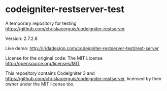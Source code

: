 # codeigniter-restserver-test

A temporary repository for testing https://github.com/chriskacerguis/codeigniter-restserver

Version: 2.7.2.8

Live demo: http://iridadesign.com/codeigniter-restserver-test/rest-server

License for the original code: The MIT License http://opensource.org/licenses/MIT

This repository contains CodeIgniter 3 and https://github.com/chriskacerguis/codeigniter-restserver, licensed by their owner under the MIT license too.
